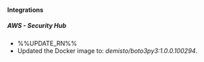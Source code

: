
#### Integrations

##### AWS - Security Hub

- %%UPDATE_RN%%
- Updated the Docker image to: *demisto/boto3py3:1.0.0.100294*.
